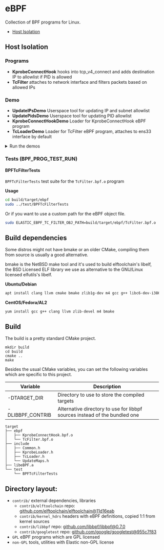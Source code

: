 # eBPF

Collection of BPF programs for Linux.

- [Host Isolation](#host-isolation)
## Host Isolation

### Programs

- **KprobeConnectHook** hooks into tcp_v4_connect and adds destination IP to allowlist if PID is allowed
- **TcFilter** attaches to network interface and filters packets based on allowed IPs

### Demo

- **UpdateIPsDemo** Userspace tool for updating IP and subnet allowlist
- **UpdatePidsDemo** Userspace tool for updating PID allowlist
- **KprobeConnectHookDemo** Loader for KprobeConnectHook eBPF program
- **TcLoaderDemo** Loader for TcFilter eBPF program, attaches to ens33 interface by default

<details>
  <summary>Run the demos</summary>

1. Follow the build section to build the project so that you have the `build/` folder
1. Run `cd build/target/ebpf`
1. Run `sudo ../../non-GPL/TcLoader/TcLoaderDemo` - packet filter is now attached to ens33
1. Run `sudo ../../non-GPL/HostIsolation/KprobeConnectHook/KprobeConnectHookDemo` - connect hook is attached
1. Run `firefox` in another tab - verify that all internet access is blocked
1. Run `pgrep firefox` to get the PID of the browser
1. Run `sudo ../../non-GPL/HostIsolationMapsUtil/UpdatePidsDemo <firefox PID>`
1. Verify that firefox connects to any page
1. Quit KprobeConnectHook with Ctrl+C and run `sudo ../../non-GPL/TcLoader/TcLoaderDemo unload` to detach both eBPF programs

</details>

### Tests (BPF_PROG_TEST_RUN)

#### BPFTcFilterTests

`BPFTcFilterTests` test suite for the `TcFilter.bpf.o` program

**Usage**

```bash
cd build/target/ebpf
sudo ../test/BPFTcFilterTests
```

Or if you want to use a custom path for the eBPF object file.

```bash
sudo ELASTIC_EBPF_TC_FILTER_OBJ_PATH=build/target/ebpf/TcFilter.bpf.o  build/target/test/BPFTcFilterTests
```


## Build dependencies
Some distros might not have bmake
or an older CMake, compiling them from source is usually a good alternative.

bmake is the NetBSD make tool and it's used to build elftoolchain's libelf, the BSD Licensed ELF library
we use as alternative to the GNU/Linux licensed elfutils's libelf.

**Ubuntu/Debian**

```bash
apt install clang llvm cmake bmake zlib1g-dev m4 gcc g++ libc6-dev-i386
```

**CentOS/Fedora/AL2**

```
yum install gcc g++ clang llvm zlib-devel m4 bmake
```

## Build

The build is a pretty standard CMake project.

```
mkdir build
cd build
cmake ..
make
```

Besides the usual CMake variables, you can set the following variables which are specific to this project.

| Variable         | Description                                                                |
| ---------------- | -------------------------------------------------------------------------- |
| -DTARGET_DIR     | Directory to use to store the compiled targets                             |
| -DLIBBPF_CONTRIB | Alternative directory to use for libbpf sources instead of the bundled one |

```
target
├── ebpf
│   ├── KprobeConnectHook.bpf.o
│   └── TcFilter.bpf.o
├── include
│   ├── Common.h
│   ├── KprobeLoader.h
│   ├── TcLoader.h
│   └── UpdateMaps.h
├── libeBPF.a
└── test
    └── BPFTcFilterTests
```

## Directory layout:

- `contrib/` external dependencies, libraries
  - `contrib/elftoolchain` repo: [github.com/elftoolchain/elftoolchain@11d16eab](https://github.com/elftoolchain/elftoolchain/commit/11d16eab)
  - `contrib/kernel_hdrs` headers with eBPF definitions, copied 1:1 from kernel sources
  - `contrib/libbpf` repo: [github.com/libbpf/libbpf@0.7.0](https://github.com/libbpf/libbpf/releases/tag/v0.7.0)
  - `contrib/googletest` repo: [github.com/google/googletest@955c7f83](https://github.com/google/googletest/commit/955c7f83)
- `GPL` eBPF programs which are GPL licensed
- `non-GPL` tools, utilities with Elastic non-GPL license
